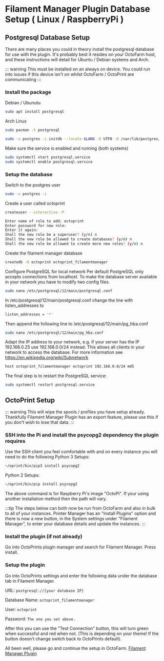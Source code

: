 # Filament Manager Plugin Database Setup ( Linux / RaspberryPi )

## Postgresql Database Setup
There are many places you could in theory install the postgresql database for use with the plugin. It's probably best it resides on your OctoFarm host, and these instructions will detail for Ubuntu / Debian systems and Arch.

::: warning
This must be installed on an always on device. You could run into issues if this device isn't on whilst OctoFarm / OctoPrint are communicating
:::

### Install the package

Debian / Ubunutu
```bash
sudo apt install postgresql
```
Arch Linux
```bash
sudo pacman -S postgresql

sudo -u postgres -i initdb --locale $LANG -E UTF8 -D /var/lib/postgres/data
```

Make sure the service is enabled and running (both systems)

```bash
sudo systemctl start postgresql.service
sudo systemctl enable postgresql.service
```

### Setup the database

Switch to the postgres user
```bash
sudo -u postgres -i
```

Create a user called octoprint
```bash
createuser --interactive -P

Enter name of role to add: octoprint
Enter password for new role:
Enter it again:
Shall the new role be a superuser? (y/n) n
Shall the new role be allowed to create databases? (y/n) n
Shall the new role be allowed to create more new roles? (y/n) n
```

Create the filament manager database
```bash
createdb -O octoprint octoprint_filamentmanager
```

Configure PostgreSQL for local network
Per default PostgreSQL only accepts connections from localhost. To make the database server available in your network you have to modify two config files.
```bash
sudo nano /etc/postgresql/12/main/postgresql.conf
```

In /etc/postgresql/12/main/postgresql.conf change the line with listen_addresses to
```bash
listen_addresses = '*'
```

Then append the following line to /etc/postgresql/12/main/pg_hba.conf
```bash
sudo nano /etc/postgresql/12/main/pg_hba.conf
```
Adapt the IP address to your network, e.g. if your server has the IP 192.168.0.25 use 192.168.0.0/24 instead. This allows all clients in your network to access the database. For more information see https://en.wikipedia.org/wiki/Subnetwork
```bash
host octoprint_filamentmanager octoprint 192.168.0.0/24 md5
```
The final step is to restart the PostgreSQL service:
```bash
sudo systemctl restart postgresql.service
```

## OctoPrint Setup
::: warning
This will wipe the spools / profiles you have setup already. Thankfully Filament Manager Plugin has an export feature, please use this if you don't wish to lose that data.
:::

### SSH into the Pi and install the psycopg2 dependency the plugin requires

Use the SSH client you feel comfortable with and on every instance you will need to do the following
Python 3 Setups:
```bash
~/oprint/bin/pip3 install psycopg2
```
Python 2 Setups:
```bash
~/oprint/bin/pip install psycopg2
```

The above command is for Raspberry Pi's image "OctoPi". If your using another installation method then the path will vary.

:::tip
The steps below can both now be run from OctoFarm and also in bulk to all of your instances. Printer Manager has an "Install Plugins" option and there is now a new button, in the System settings under "Filament Manager", to enter your database details and update the instances.
:::

### Install the plugin (if not already)
Go into OctoPrints plugin manager and search for Filament Manager. Press install.

### Setup the plugin
Go into OctoPrints settings and enter the following data under the database tab in Filament Manager.

URL: ```postgresql://[your database IP]```

Database Name: ```octoprint_filamentmanager```

User: ```octoprint```

Password: ```The one you set above.```

After this you can use the "Test Connection" button, this will turn green when successful and red when not. (This is depending on your theme! If the button doesn't change switch back to OctoPrints default).

All been well, please go and continue the setup in OctoFarm. [Filament Manager Plugin](/getting-started/octoprint-supported-plugins.html#filament-manager-plugin)

